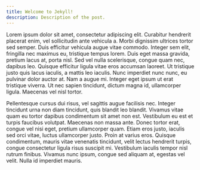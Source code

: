 ```yaml
---
title: Welcome to Jekyll!
description: Description of the post.
---
```


Lorem ipsum dolor sit amet, consectetur adipiscing elit. Curabitur hendrerit placerat enim, vel sollicitudin ante vehicula a. Morbi dignissim ultrices tortor sed semper. Duis efficitur vehicula augue vitae commodo. Integer sem elit, fringilla nec maximus eu, tristique tempus lorem. Duis eget massa gravida, pretium lacus at, porta nisl. Sed vel nulla scelerisque, congue quam nec, dapibus leo. Quisque efficitur ligula vitae eros accumsan laoreet. Ut tristique justo quis lacus iaculis, a mattis leo iaculis. Nunc imperdiet nunc nunc, eu pulvinar dolor auctor at. Nam a augue mi. Integer eget ipsum ut erat tristique viverra. Ut nec sapien tincidunt, dictum magna id, ullamcorper ligula. Maecenas vel nisl tortor.

Pellentesque cursus dui risus, vel sagittis augue facilisis nec. Integer tincidunt urna non diam tincidunt, quis blandit leo blandit. Vivamus vitae quam eu tortor dapibus condimentum sit amet non est. Vestibulum eu est et turpis faucibus volutpat. Maecenas non massa ante. Donec tortor erat, congue vel nisi eget, pretium ullamcorper quam. Etiam eros justo, iaculis sed orci vitae, luctus ullamcorper justo. Proin at varius eros. Quisque condimentum, mauris vitae venenatis tincidunt, velit lectus hendrerit turpis, congue consectetur ligula risus suscipit mi. Vestibulum iaculis tempor nisl rutrum finibus. Vivamus nunc ipsum, congue sed aliquam at, egestas vel velit. Nulla id imperdiet mauris.